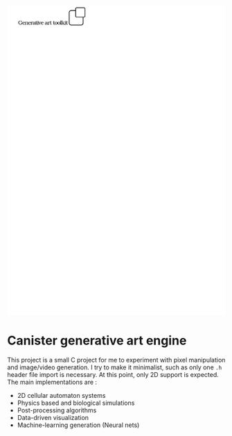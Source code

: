 ![logo](Images/logo.svg)

# Canister generative art engine
This project is a small C project for me to experiment with pixel manipulation
and image/video generation. I try to make it minimalist, such as only one ```.h```
header file import is necessary. At this point, only 2D support is expected. The
main implementations are :

 * 2D cellular automaton systems
 * Physics based and biological simulations
 * Post-processing algorithms
 * Data-driven visualization
 * Machine-learning generation (Neural nets)
